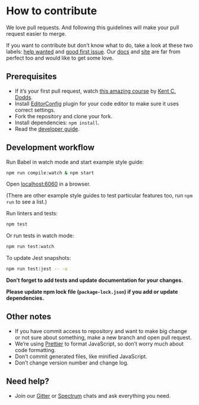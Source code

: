 # How to contribute

We love pull requests. And following this guidelines will make your pull request easier to merge.

If you want to contribute but don’t know what to do, take a look at these two labels: [help wanted](https://github.com/styleguidist/react-styleguidist/issues?q=is%3Aissue+is%3Aopen+label%3A%22help+wanted%22) and [good first issue](https://github.com/styleguidist/react-styleguidist/issues?q=is%3Aissue+is%3Aopen+label%3A%22good+first+issue%22). Our [docs](https://github.com/styleguidist/react-styleguidist/tree/master/docs) and [site](https://github.com/styleguidist/site) are far from perfect too and would like to get some love.

## Prerequisites

* If it’s your first pull request, watch [this amazing course](http://makeapullrequest.com/) by [Kent C. Dodds](https://twitter.com/kentcdodds).
* Install [EditorConfig](http://editorconfig.org/) plugin for your code editor to make sure it uses correct settings.
* Fork the repository and clone your fork.
* Install dependencies: `npm install`.
* Read the [developer guide](https://react-styleguidist.js.org/docs/development.html).

## Development workflow

Run Babel in watch mode and start example style guide:

```bash
npm run compile:watch & npm start
```

Open [localhost:6060](http://localhost:6060) in a browser.

(There are other example style guides to test particular features too, run `npm run` to see a list.)

Run linters and tests:

```bash
npm test
```

Or run tests in watch mode:

```bash
npm run test:watch
```

To update Jest snapshots:

```bash
npm run test:jest -- -u
```

**Don’t forget to add tests and update documentation for your changes.**

**Please update npm lock file (`package-lock.json`) if you add or update dependencies.**

## Other notes

* If you have commit access to repository and want to make big change or not sure about something, make a new branch and open pull request.
* We’re using [Prettier](https://github.com/prettier/prettier) to format JavaScript, so don’t worry much about code formatting.
* Don’t commit generated files, like minified JavaScript.
* Don’t change version number and change log.

## Need help?

* Join our [Gitter](https://gitter.im/styleguidist/styleguidist) or [Spectrum](https://spectrum.chat/styleguidist) chats and ask everything you need.
